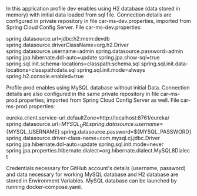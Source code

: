 In this application profile dev enables using H2 database (data stored in memory) with initial data loaded from sql file. 
Connection details are configured in private repository in file car-ms-dev.properties, imported from Spring Cloud Config Server.
File car-ms-dev.properties:

spring.datasource.url=jdbc:h2:mem:devdb
spring.datasource.driverClassName=org.h2.Driver
spring.datasource.username=admin
spring.datasource.password=admin
spring.jpa.hibernate.ddl-auto=update
spring.jpa.show-sql=true
spring.sql.init.schema-locations=classpath:schema.sql
spring.sql.init.data-locations=classpath:data.sql
spring.sql.init.mode=always
spring.h2.console.enabled=true


Profile prod enables using MySQL database without initial Data. 
Connection details are also configured in the same private repository in file car-ms-prod.properties, imported from Spring Cloud Config Server as well. 
File car-ms-prod.properties:

eureka.client.service-url.defaultZone=http://localhost:8761/eureka/
spring.datasource.url=${MYSQL_URL}
spring.datasource.username=${MYSQL_USERNAME}
spring.datasource.password=${MYSQL_PASSWORD}
spring.datasource.driver-class-name=com.mysql.cj.jdbc.Driver
spring.jpa.hibernate.ddl-auto=update
spring.sql.init.mode=never
spring.jpa.properties.hibernate.dialect=org.hibernate.dialect.MySQL8Dialect

Credentials necessary for GitHub account's details (username, password) and data necessary for working MySQL database and H2 database are stored in Environment Variables.
MySQL database can be launched by running docker-compose.yaml.
